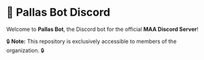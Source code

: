 # 🌟 Pallas Bot Discord

Welcome to **Pallas Bot**, the Discord bot for the official **MAA Discord Server**!

🔒 **Note:** This repository is exclusively accessible to members of the organization. 🔒

